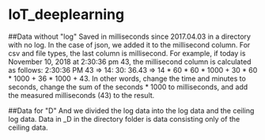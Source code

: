 # IoT_deeplearning

##Data without "log"
Saved in milliseconds since 2017.04.03 in a directory with no log. In the case of json, we added it to the millisecond column. For csv and file types, the last column is millisecond. For example, if today is November 10, 2018 at 2:30:36 pm 43, the millisecond column is calculated as follows:
2:30:36 PM 43 => 14: 30: 36.43 => 14 * 60 * 60 * 1000 + 30 * 60 * 1000 + 36 * 1000 + 43. In other words, change the time and minutes to seconds, change the sum of the seconds * 1000 to milliseconds, and add the measured milliseconds (43) to the result.

##Data for "D"
And we divided the log data into the log data and the ceiling log data.
Data in _D in the directory folder is data consisting only of the ceiling data.
